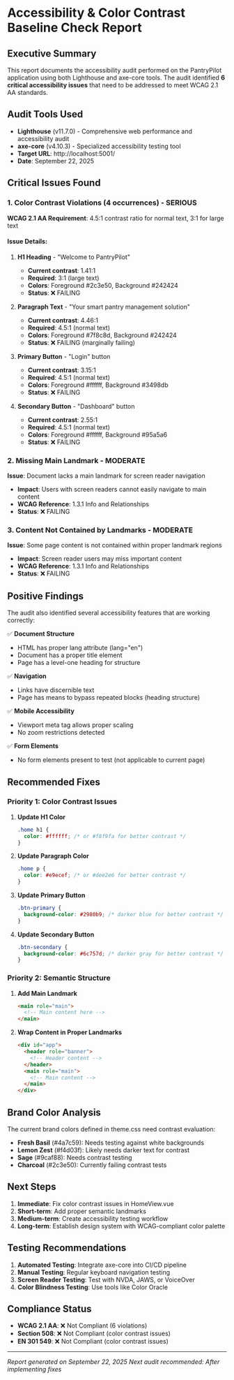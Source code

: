 # Accessibility & Color Contrast Baseline Check Report

## Executive Summary

This report documents the accessibility audit performed on the PantryPilot application using both Lighthouse and axe-core tools. The audit identified **6 critical accessibility issues** that need to be addressed to meet WCAG 2.1 AA standards.

## Audit Tools Used

- **Lighthouse** (v11.7.0) - Comprehensive web performance and accessibility audit
- **axe-core** (v4.10.3) - Specialized accessibility testing tool
- **Target URL**: http://localhost:5001/
- **Date**: September 22, 2025

## Critical Issues Found

### 1. Color Contrast Violations (4 occurrences) - **SERIOUS**

**WCAG 2.1 AA Requirement**: 4.5:1 contrast ratio for normal text, 3:1 for large text

#### Issue Details:

1. **H1 Heading** - "Welcome to PantryPilot"
   - **Current contrast**: 1.41:1
   - **Required**: 3:1 (large text)
   - **Colors**: Foreground #2c3e50, Background #242424
   - **Status**: ❌ FAILING

2. **Paragraph Text** - "Your smart pantry management solution"
   - **Current contrast**: 4.46:1
   - **Required**: 4.5:1 (normal text)
   - **Colors**: Foreground #7f8c8d, Background #242424
   - **Status**: ❌ FAILING (marginally failing)

3. **Primary Button** - "Login" button
   - **Current contrast**: 3.15:1
   - **Required**: 4.5:1 (normal text)
   - **Colors**: Foreground #ffffff, Background #3498db
   - **Status**: ❌ FAILING

4. **Secondary Button** - "Dashboard" button
   - **Current contrast**: 2.55:1
   - **Required**: 4.5:1 (normal text)
   - **Colors**: Foreground #ffffff, Background #95a5a6
   - **Status**: ❌ FAILING

### 2. Missing Main Landmark - **MODERATE**

**Issue**: Document lacks a main landmark for screen reader navigation
- **Impact**: Users with screen readers cannot easily navigate to main content
- **WCAG Reference**: 1.3.1 Info and Relationships
- **Status**: ❌ FAILING

### 3. Content Not Contained by Landmarks - **MODERATE**

**Issue**: Some page content is not contained within proper landmark regions
- **Impact**: Screen reader users may miss important content
- **WCAG Reference**: 1.3.1 Info and Relationships
- **Status**: ❌ FAILING

## Positive Findings

The audit also identified several accessibility features that are working correctly:

✅ **Document Structure**
- HTML has proper lang attribute (lang="en")
- Document has a proper title element
- Page has a level-one heading for structure

✅ **Navigation**
- Links have discernible text
- Page has means to bypass repeated blocks (heading structure)

✅ **Mobile Accessibility**
- Viewport meta tag allows proper scaling
- No zoom restrictions detected

✅ **Form Elements**
- No form elements present to test (not applicable to current page)

## Recommended Fixes

### Priority 1: Color Contrast Issues

1. **Update H1 Color**
   ```css
   .home h1 {
     color: #ffffff; /* or #f8f9fa for better contrast */
   }
   ```

2. **Update Paragraph Color**
   ```css
   .home p {
     color: #e9ecef; /* or #dee2e6 for better contrast */
   }
   ```

3. **Update Primary Button**
   ```css
   .btn-primary {
     background-color: #2980b9; /* darker blue for better contrast */
   }
   ```

4. **Update Secondary Button**
   ```css
   .btn-secondary {
     background-color: #6c757d; /* darker gray for better contrast */
   }
   ```

### Priority 2: Semantic Structure

1. **Add Main Landmark**
   ```html
   <main role="main">
     <!-- Main content here -->
   </main>
   ```

2. **Wrap Content in Proper Landmarks**
   ```html
   <div id="app">
     <header role="banner">
       <!-- Header content -->
     </header>
     <main role="main">
       <!-- Main content -->
     </main>
   </div>
   ```

## Brand Color Analysis

The current brand colors defined in theme.css need contrast evaluation:

- **Fresh Basil** (#4a7c59): Needs testing against white backgrounds
- **Lemon Zest** (#f4d03f): Likely needs darker text for contrast
- **Sage** (#9caf88): Needs contrast testing
- **Charcoal** (#2c3e50): Currently failing contrast tests

## Next Steps

1. **Immediate**: Fix color contrast issues in HomeView.vue
2. **Short-term**: Add proper semantic landmarks
3. **Medium-term**: Create accessibility testing workflow
4. **Long-term**: Establish design system with WCAG-compliant color palette

## Testing Recommendations

1. **Automated Testing**: Integrate axe-core into CI/CD pipeline
2. **Manual Testing**: Regular keyboard navigation testing
3. **Screen Reader Testing**: Test with NVDA, JAWS, or VoiceOver
4. **Color Blindness Testing**: Use tools like Color Oracle

## Compliance Status

- **WCAG 2.1 AA**: ❌ Not Compliant (6 violations)
- **Section 508**: ❌ Not Compliant (color contrast issues)
- **EN 301 549**: ❌ Not Compliant (color contrast issues)

---

*Report generated on September 22, 2025*
*Next audit recommended: After implementing fixes*
